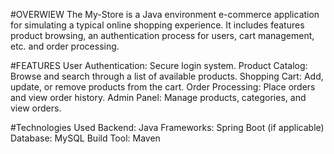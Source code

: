 #OVERWIEW
The My-Store is a Java environment e-commerce application for simulating a typical online shopping experience. 
It includes features product browsing, an authentication process for users, cart management, etc. and order processing.

#FEATURES
User Authentication: Secure login system.
Product Catalog: Browse and search through a list of available products.
Shopping Cart: Add, update, or remove products from the cart.
Order Processing: Place orders and view order history.
Admin Panel: Manage products, categories, and view orders.

#Technologies Used
Backend: Java
Frameworks: Spring Boot (if applicable)
Database: MySQL
Build Tool: Maven


